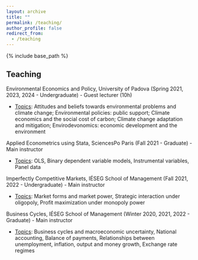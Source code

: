 ```yaml
---
layout: archive
title: ""
permalink: /teaching/
author_profile: false
redirect_from:
  - /teaching
---
```


{% include base_path %}


## Teaching

Environmental Economics and Policy, University of Padova (Spring 2021, 2023, 2024 - Undergraduate) - Guest lecturer (10h)

- <ins>Topics</ins>: Attitudes and beliefs towards environmental problems and climate change; Environmental policies: public support; Climate economics and the social cost of carbon; Climate change adaptation and mitigation; Envirodevonomics: economic development and the environment

Applied Econometrics using Stata, SciencesPo Paris (Fall 2021 - Graduate) - Main instructor

- <ins>Topics</ins>: OLS, Binary dependent variable models, Instrumental variables, Panel data

Imperfectly Competitive Markets, IÉSEG School of Management  (Fall 2021, 2022 - Undergraduate) - Main instructor

- <ins>Topics</ins>: Market forms and market power, Strategic interaction under oligopoly, Profit maximization under monopoly power

Business Cycles, IÉSEG School of Management (Winter 2020, 2021, 2022 - Graduate) - Main instructor

- <ins>Topics</ins>: Business cycles and macroeconomic uncertainty, National accounting, Balance of payments, Relationships between unemployment, inflation, output and money growth, Exchange rate regimes
